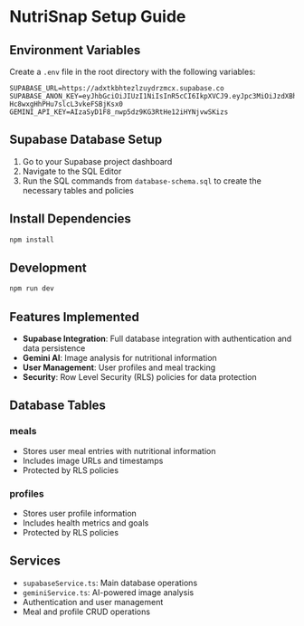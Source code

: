 # NutriSnap Setup Guide

## Environment Variables

Create a `.env` file in the root directory with the following variables:

```env
SUPABASE_URL=https://adxtkbhtezlzuydrzmcx.supabase.co
SUPABASE_ANON_KEY=eyJhbGciOiJIUzI1NiIsInR5cCI6IkpXVCJ9.eyJpc3MiOiJzdXBhYmFzZSIsInJlZiI6ImFkeHRrYmh0ZXpsenV5ZHJ6bWN4Iiwicm9sZSI6ImFub24iLCJpYXQiOjE3NTUzMzc0NjIsImV4cCI6MjA3MDkxMzQ2Mn0.IEQZLSHdJ8nyz8-Hc8wxgHhPHu7slcL3vkeFSBjKsx0
GEMINI_API_KEY=AIzaSyD1F8_nwp5dz9KG3RtHe12iHYNjvwSKizs
```

## Supabase Database Setup

1. Go to your Supabase project dashboard
2. Navigate to the SQL Editor
3. Run the SQL commands from `database-schema.sql` to create the necessary tables and policies

## Install Dependencies

```bash
npm install
```

## Development

```bash
npm run dev
```

## Features Implemented

- **Supabase Integration**: Full database integration with authentication and data persistence
- **Gemini AI**: Image analysis for nutritional information
- **User Management**: User profiles and meal tracking
- **Security**: Row Level Security (RLS) policies for data protection

## Database Tables

### meals
- Stores user meal entries with nutritional information
- Includes image URLs and timestamps
- Protected by RLS policies

### profiles
- Stores user profile information
- Includes health metrics and goals
- Protected by RLS policies

## Services

- `supabaseService.ts`: Main database operations
- `geminiService.ts`: AI-powered image analysis
- Authentication and user management
- Meal and profile CRUD operations
